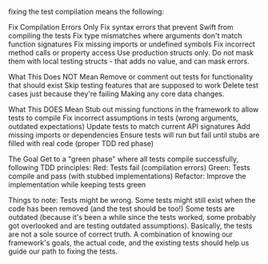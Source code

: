 fixing the test compilation means the following:

Fix Compilation Errors Only
Fix syntax errors that prevent Swift from compiling the tests
Fix type mismatches where arguments don't match function signatures
Fix missing imports or undefined symbols
Fix incorrect method calls or property access
Use production structs only. Do not mask them with local testing structs - that adds no value, and can mask errors.

What This Does NOT Mean
Remove or comment out tests for functionality that should exist
Skip testing features that are supposed to work
Delete test cases just because they're failing
Making any core data changes.

What This DOES Mean
Stub out missing functions in the framework to allow tests to compile
Fix incorrect assumptions in tests (wrong arguments, outdated expectations)
Update tests to match current API signatures
Add missing imports or dependencies
Ensure tests will run but fail until stubs are filled with real code (proper TDD red phase)

The Goal
Get to a "green phase" where all tests compile successfully, following TDD principles:
Red: Tests fail (compilation errors)
Green: Tests compile and pass (with stubbed implementations)
Refactor: Improve the implementation while keeping tests green


Things to note:
Tests might be wrong. Some tests might still exist when the code has been removed (and the test should be too!) Some tests are outdated (because it's been a while since the tests worked, some probably got overlooked and are testing outdated assumptions). 
Basically, the tests are not a sole source of correct truth. A combination of knowing our framework's goals, the actual code, and the existing tests should help us guide our path to fixing the tests.

